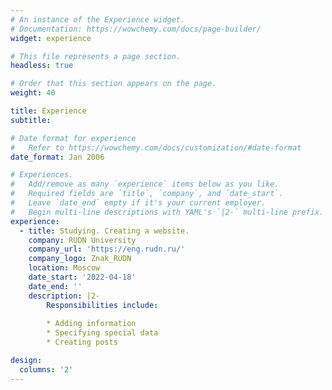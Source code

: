 ```yaml
---
# An instance of the Experience widget.
# Documentation: https://wowchemy.com/docs/page-builder/
widget: experience

# This file represents a page section.
headless: true

# Order that this section appears on the page.
weight: 40

title: Experience
subtitle:

# Date format for experience
#   Refer to https://wowchemy.com/docs/customization/#date-format
date_format: Jan 2006

# Experiences.
#   Add/remove as many `experience` items below as you like.
#   Required fields are `title`, `company`, and `date_start`.
#   Leave `date_end` empty if it's your current employer.
#   Begin multi-line descriptions with YAML's `|2-` multi-line prefix.
experience:
  - title: Studying. Creating a website.
    company: RUDN University
    company_url: 'https://eng.rudn.ru/'
    company_logo: Znak_RUDN
    location: Moscow
    date_start: '2022-04-18'
    date_end: ''
    description: |2-
        Responsibilities include:
        
        * Adding information
        * Specifying special data
        * Creating posts

design:
  columns: '2'
---
```

